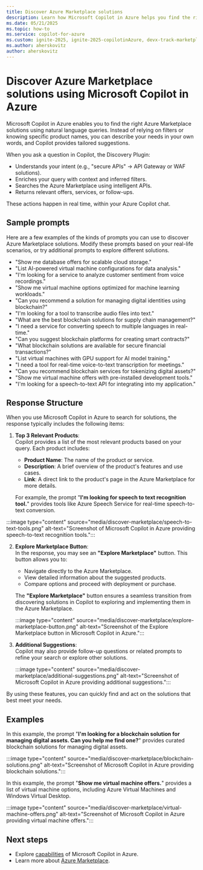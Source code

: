 ```yaml
---
title: Discover Azure Marketplace solutions 
description: Learn how Microsoft Copilot in Azure helps you find the right Azure Marketplace solutions using natural language queries.
ms.date: 05/21/2025
ms.topic: how-to
ms.service: copilot-for-azure
ms.custom: ignite-2025, ignite-2025-copilotinAzure, devx-track-marketplace, build-2025
ms.author: aherskovitz
author: aherskovitz
---
```


# Discover Azure Marketplace solutions using Microsoft Copilot in Azure

Microsoft Copilot in Azure enables you to find the right Azure Marketplace solutions using natural language queries. Instead of relying on filters or knowing specific product names, you can describe your needs in your own words, and Copilot provides tailored suggestions.

When you ask a question in Copilot, the Discovery Plugin:

- Understands your intent (e.g., "secure APIs" → API Gateway or WAF solutions).
- Enriches your query with context and inferred filters.
- Searches the Azure Marketplace using intelligent APIs.
- Returns relevant offers, services, or follow-ups.

These actions happen in real time, within your Azure Copilot chat.

## Sample prompts

Here are a few examples of the kinds of prompts you can use to discover Azure Marketplace solutions. Modify these prompts based on your real-life scenarios, or try additional prompts to explore different solutions.

- "Show me database offers for scalable cloud storage."
- "List AI-powered virtual machine configurations for data analysis."
- "I'm looking for a service to analyze customer sentiment from voice recordings."
- "Show me virtual machine options optimized for machine learning workloads."
- "Can you recommend a solution for managing digital identities using blockchain?"
- "I'm looking for a tool to transcribe audio files into text."
- "What are the best blockchain solutions for supply chain management?"
- "I need a service for converting speech to multiple languages in real-time."
- "Can you suggest blockchain platforms for creating smart contracts?"
- "What blockchain solutions are available for secure financial transactions?"
- "List virtual machines with GPU support for AI model training."
- "I need a tool for real-time voice-to-text transcription for meetings."
- "Can you recommend blockchain services for tokenizing digital assets?"
- "Show me virtual machine offers with pre-installed development tools."
- "I'm looking for a speech-to-text API for integrating into my application."

## Response Structure

When you use Microsoft Copilot in Azure to search for solutions, the response typically includes the following items:

1. **Top 3 Relevant Products**:  
   Copilot provides a list of the most relevant products based on your query. Each product includes:
   - **Product Name**: The name of the product or service.
   - **Description**: A brief overview of the product's features and use cases.
   - **Link**: A direct link to the product's page in the Azure Marketplace for more details.   
   
   For example, the prompt "**I'm looking for speech to text recognition tool.**" provides tools like Azure Speech Service for real-time speech-to-text conversion.

:::image type="content" source="media/discover-marketplace/speech-to-text-tools.png" alt-text="Screenshot of Microsoft Copilot in Azure providing speech-to-text recognition tools.":::


2. **Explore Marketplace Button**:  
   In the response, you may see an **"Explore Marketplace"** button. This button allows you to:

   - Navigate directly to the Azure Marketplace.
   - View detailed information about the suggested products.
   - Compare options and proceed with deployment or purchase.

   The **"Explore Marketplace"** button ensures a seamless transition from discovering solutions in Copilot to exploring and implementing them in the Azure Marketplace.

   :::image type="content" source="media/discover-marketplace/explore-marketplace-button.png" alt-text="Screenshot of the Explore Marketplace button in Microsoft Copilot in Azure.":::

3. **Additional Suggestions**:  
   Copilot may also provide follow-up questions or related prompts to refine your search or explore other solutions.

   :::image type="content" source="media/discover-marketplace/additional-suggestions.png" alt-text="Screenshot of Microsoft Copilot in Azure providing additional suggestions.":::

By using these features, you can quickly find and act on the solutions that best meet your needs.

## Examples

In this example, the prompt "**I'm looking for a blockchain solution for managing digital assets. Can you help me find one?**" provides curated blockchain solutions for managing digital assets.

:::image type="content" source="media/discover-marketplace/blockchain-solutions.png" alt-text="Screenshot of Microsoft Copilot in Azure providing blockchain solutions.":::

In this example, the prompt "**Show me virtual machine offers.**" provides a list of virtual machine options, including Azure Virtual Machines and Windows Virtual Desktop.

:::image type="content" source="media/discover-marketplace/virtual-machine-offers.png" alt-text="Screenshot of Microsoft Copilot in Azure providing virtual machine offers.":::


## Next steps

- Explore [capabilities](capabilities.md) of Microsoft Copilot in Azure.
- Learn more about [Azure Marketplace](https://azure.microsoft.com/partners/marketplace).
